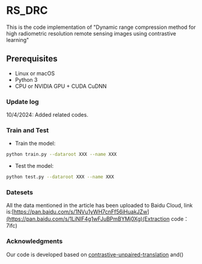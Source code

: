 # RS_DRC
This is the code implementation of "Dynamic range compression method for high radiometric resolution remote sensing images using contrastive learning"

## Prerequisites
- Linux or macOS
- Python 3
- CPU or NVIDIA GPU + CUDA CuDNN

### Update log

10/4/2024: Added related codes.

### Train and Test

- Train the model:
```bash
python train.py --dataroot XXX --name XXX
```

- Test the model:
```bash
python test.py --dataroot XXX --name XXX
```

### Datesets
All the data mentioned in the article has been uploaded to Baidu Cloud, link is:[https://pan.baidu.com/s/1NVu1yWH7cnFf56iHuakJZw](https://pan.baidu.com/s/1LiNIF4g1wFJuBPmBYMj0Xg)(Extraction code：7ifc) 

### Acknowledgments
Our code is developed based on [contrastive-unpaired-translation](https://github.com/taesungp/contrastive-unpaired-translation) and()
